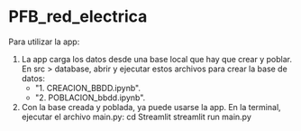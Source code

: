# PFB_red_electrica
Para utilizar la app:
1. La app carga los datos desde una base local que hay que crear y poblar. En src > database, abrir y ejecutar estos archivos para crear la base de datos:
    - "1. CREACION_BBDD.ipynb".
    - "2. POBLACION_bbdd.ipynb".
2. Con la base creada y poblada, ya puede usarse la app. En la terminal, ejecutar el archivo main.py:
    cd Streamlit
    streamlit run main.py
